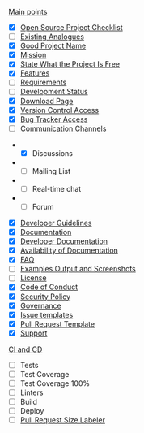 [Main points](https://github.com/libresource/open-source-checklist#main-points)
- [x] [Open Source Project Checklist](https://github.com/libresource/open-source-checklist#open-source-project-checklist)
- [ ] [Existing Analogues](https://github.com/libresource/open-source-checklist#existing-analogues)
- [x] [Good Project Name](https://github.com/libresource/open-source-checklist#good-project-name)
- [x] [Mission](https://github.com/libresource/open-source-checklist#mission)
- [x] [State What the Project Is Free](https://github.com/libresource/open-source-checklist#state-what-the-project-is-free)
- [x] [Features](https://github.com/libresource/open-source-checklist#features)
- [ ] [Requirements](https://github.com/libresource/open-source-checklist#requirements)
- [ ] [Development Status](https://github.com/libresource/open-source-checklist#development-status)
- [x] [Download Page](https://github.com/libresource/open-source-checklist#download-page)
- [x] [Version Control Access](https://github.com/libresource/open-source-checklist#version-control-access)
- [x] [Bug Tracker Access](https://github.com/libresource/open-source-checklist#bug-tracker-access)
- [ ] [Communication Channels](https://github.com/libresource/open-source-checklist#communication-channels)
- - [x] Discussions
- - [ ] Mailing List
- - [ ] Real-time chat
- - [ ] Forum
- [x] [Developer Guidelines](https://github.com/libresource/open-source-checklist#developer-guidelines)
- [x] [Documentation](https://github.com/libresource/open-source-checklist#documentation)
- [x] [Developer Documentation](https://github.com/libresource/open-source-checklist#developer-documentation)
- [x] [Availability of Documentation](https://github.com/libresource/open-source-checklist#availability-of-documentation)
- [x] [FAQ](https://github.com/libresource/open-source-checklist#faq)
- [ ] [Examples Output and Screenshots](https://github.com/libresource/open-source-checklist#examples-output-and-screenshots)
- [ ] [License](https://github.com/libresource/open-source-checklist#license)
- [x] [Code of Conduct](https://github.com/libresource/open-source-checklist#code-of-conduct)
- [x] [Security Policy](https://github.com/libresource/open-source-checklist#security-policy)
- [x] [Governance](https://github.com/libresource/open-source-checklist#governance)
- [x] [Issue templates](https://github.com/libresource/open-source-checklist#issue-templates)
- [x] [Pull Request Template](https://github.com/libresource/open-source-checklist#pull-request-template)
- [x] [Support](https://github.com/libresource/open-source-checklist#support)

[CI and CD](https://github.com/libresource/open-source-checklist#ci-and-cd)
- [ ] Tests
- [ ] Test Coverage
- [ ] Test Coverage 100%
- [ ] Linters
- [ ] Build
- [ ] Deploy
- [ ] [Pull Request Size Labeler](https://github.com/libresource/open-source-checklist#pull-request-size-labeler)